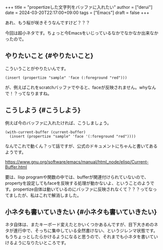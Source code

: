 +++
title = "propertizeした文字列をバッファに入れたい"
author = ["derui"]
date = 2024-03-20T22:17:00+09:00
tags = ["Emacs"]
draft = false
+++

あれ、もう桜が咲きそうなんですけど？？？

今回は超小ネタです。ちょっと今Emacsをいじっているなかでなかなか出来なかったので。

<!--more-->


## やりたいこと {#やりたいこと}

こういうことがやりたいんです。

```emacs-lisp
(insert (propertize "sample" 'face (:foreground "red")))
```

が、例えばこれをscratchバッファでやると、faceが反映されません。whyなんで！？ってなりますね。


## こうしよう {#こうしよう}

例えば今のバッファに入れたければ、こうしましょう。

```emacs-lisp
(with-current-buffer (current-buffer)
  (insert (propertize "sample" 'face '(:foreground "red"))))
```

なんでこれで動くん？って話ですが、公式のドキュメントにちゃんと書いてあるようです。

<https://www.gnu.org/software/emacs/manual/html_node/elisp/Current-Buffer.html>

要は、lisp programや関数の中では、bufferが関連付けられていないので、propertyを設定してもfaceを反映する処理が動かないよ、ということのようです。propertize自体は動いているのにバッファに反映されなくて？？？ってなってましたが、私はこれで解消しました。


## 小ネタも書いていきたい {#小ネタも書いていきたい}

ネタ自体は、またキーボード変えたとかいくつかあるんですが、目下大きめのネタが進行中で、そっちに集中している全然書けない、というジレンマ状態です。もうちょっとしたらかけるようになると思うので、それまでも小ネタを書いていけるようになりたいところです。
